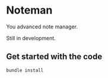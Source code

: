 Noteman
===

You advanced note manager.

Still in development.

## Get started with the code

```bash
bundle install
```
